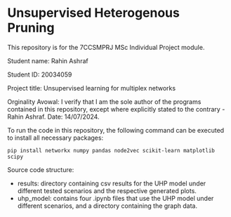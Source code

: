 # Unsupervised Heterogenous Pruning

This repository is for the 7CCSMPRJ MSc Individual Project module.

Student name: Rahin Ashraf

Student ID: 20034059

Project title: Unsupervised learning for multiplex networks

Orginality Avowal: I verify that I am the sole author of the programs contained in this repository, except where explicitly stated to the contrary - Rahin Ashraf. Date: 14/07/2024.

To run the code in this repository, the following command can be executed to install all necessary packages: 

`pip install networkx numpy pandas node2vec scikit-learn matplotlib scipy`

Source code structure:
- results: directory containing csv results for the UHP model under different tested scenarios and the respective generated plots.
- uhp_model: contains four .ipynb files that use the UHP model under different scenarios, and a directory containing the graph data.
